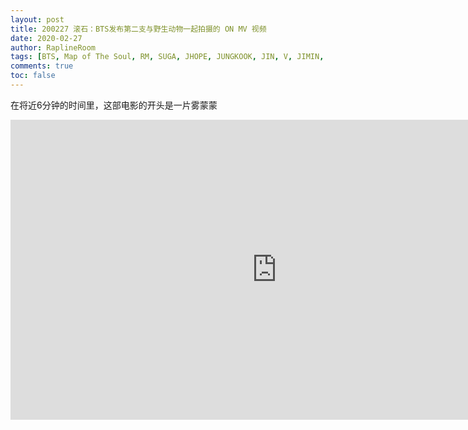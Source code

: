 ```yaml
---
layout: post
title: 200227 滚石：BTS发布第二支与野生动物一起拍摄的 ON MV 视频
date: 2020-02-27
author: RaplineRoom
tags: [BTS, Map of The Soul, RM, SUGA, JHOPE, JUNGKOOK, JIN, V, JIMIN, 金南俊, 闵玧其, 郑号锡, 金硕珍, 朴智旻, 金泰亨, 田柾国, 7, Rolling Stone, News]
comments: true
toc: false
---
```


在将近6分钟的时间里，这部电影的开头是一片雾蒙蒙



<div class="video-container"><iframe width="852" height="480" src="https://www.youtube.com/embed/mPVDGOVjRQ0" frameborder="0" allow="accelerometer; autoplay; encrypted-media; gyroscope; picture-in-picture" allowfullscreen></iframe></div>